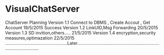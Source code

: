 # VisualChatServer
ChatServer Planning
Version 1.1 Connect to DBMS , Create Accout , Get Account  19/5/2015            Success
Version 1.2 LinkUID,Msg Forwarding                         20/5/2015
Version 1.3 SD invition,others.....                        21/5/2015
Version 1.4 encryption,security measures,optimazation      22/5/2015
..................................................Later.............................................................................................
